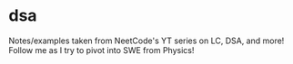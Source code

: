# dsa
Notes/examples taken from NeetCode's YT series on LC, DSA, and more! Follow me as I try to pivot into SWE from Physics!
